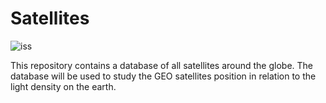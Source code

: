 # Satellites
![iss](https://i.imgur.com/KsHBNbY.png)

This repository contains a database of all satellites around the globe. 
The database will be used to study the GEO satellites position in relation to the light density on the earth.

